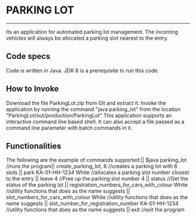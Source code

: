 # PARKING LOT
--------------
Its an application for automated parking lot management. The incoming vehicles will always be allocated a parking slot nearest to the entry.

Code specs
----------
Code is written in Java. JDK 8 is a prerequisite to run this code.

How to Invoke
---------------
Download the file ParkingLot.zip from Git and extract it.
Invoke the application by running the command "java parking_lot" from the location "ParkingLot/out/production/ParkingLot"
This application supports an interactive command line based shell. It can also accept a file passed as a command line parameter with batch commands in it. 

Functionalities
---------------
The following are the example of commands supported:||
$java parking_lot //runs the program||
create_parking_lot, 6 //creates a parking lot with 6 slots || 
park KA-01-HH-1234 White //allocates a parking slot number closest to the entry || 
leave 4 //Free up the parking slot number 4 || 
status //Get the status of the parking lot || 
registration_numbers_for_cars_with_colour White //utility functions that does as the name suggests ||
slot_numbers_for_cars_with_colour White  //utility functions that does as the name suggests ||
slot_number_for_registration_number KA-01-HH-1234  //utility functions that does as the name suggests ||
exit //exit the program 




